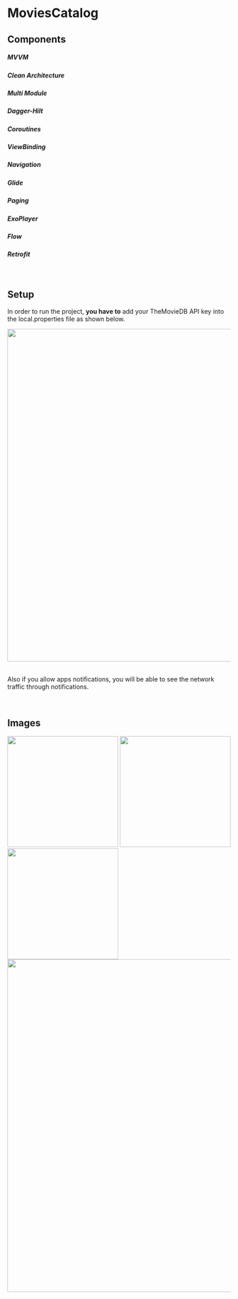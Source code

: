# MoviesCatalog

## Components

##### MVVM </br>
##### Clean Architecture </br>
##### Multi Module </br>
##### Dagger-Hilt </br>
##### Coroutines </br>
##### ViewBinding </br>
##### Navigation </br>
##### Glide </br>
##### Paging </br>
##### ExoPlayer </br>
##### Flow </br>
##### Retrofit </br>

</br>

## Setup

In order to run the project, **you have to** add your TheMovieDB API key into the local.properties file as shown below.

<img src="https://github.com/user-attachments/assets/b00e23c4-9861-4aed-a93c-dcab4c583033" width="750">

</br>
</br>

Also if you allow apps notifications, you will be able to see the network traffic through notifications.

</br>

## Images

<img src="https://github.com/user-attachments/assets/144ef2c5-59a1-4413-8fd4-76f96e7b15a5" width="250">
<img src="https://github.com/user-attachments/assets/3202317a-3100-46e2-8b06-b41345af1dd4" width="250">
<img src="https://github.com/user-attachments/assets/383975ac-fe8b-47d8-898d-2047cd194b9d" width="250">
<img src="https://github.com/user-attachments/assets/7a1655ae-554d-40a9-b5e6-1abbc70d9c78" width="750">
